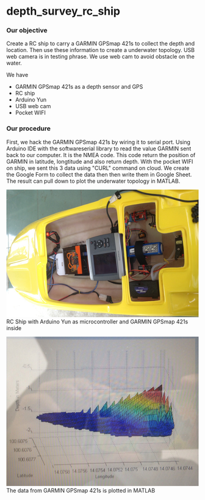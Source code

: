 # depth_survey_rc_ship

### Our objective

Create a RC ship to carry a GARMIN GPSmap 421s to collect the depth and location. Then use these information to create a underwater topology. USB web camera is in testing phrase. We use web cam to avoid obstacle on the water.

We have
- GARMIN GPSmap 421s as a depth sensor and GPS
- RC ship
- Arduino Yun
- USB web cam
- Pocket WIFI

### Our procedure

First, we hack the GARMIN GPSmap 421s by wiring it to serial port. Using Arduino IDE with the softwareserial library to read the value GARMIN sent back to our computer. It is the NMEA code. This code return the position of GARMIN in latitude, longtitude and also return depth. With the pocket WIFI on ship, we sent this 3 data using "CURL" command on cloud. We create the Google Form to collect the data then then write them in Google Sheet. The result can pull down to plot the underwater topology in MATLAB.

![Screenshot](rc_ship_scaled.jpg)
RC Ship with Arduino Yun as microcontroller and GARMIN GPSmap 421s inside

![Screenshot](underwater_topology_scaled.jpg)
The data from GARMIN GPSmap 421s is plotted in MATLAB
